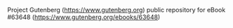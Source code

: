 Project Gutenberg (https://www.gutenberg.org) public repository for eBook #63648 (https://www.gutenberg.org/ebooks/63648)
